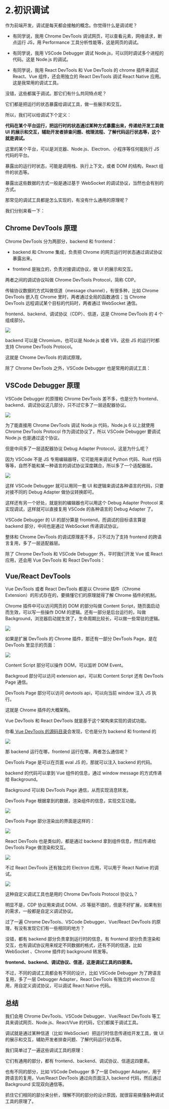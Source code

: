 # 2.初识调试

作为前端开发，调试是每天都会接触的概念。你觉得什么是调试呢？

- 有同学说，我用 Chrome DevTools 调试网页，可以查看元素，网络请求，断点运行 JS，用 Performance 工具分析性能等，这是网页的调试。

- 有同学说，我用 VSCode Debugger 调试 Node.js，可以同时调试多个进程的代码。这是 Node.js 的调试。

- 有同学说，我用 React DevTools 和 Vue DevTools 的 chrome 插件来调试 React、Vue 组件，还会用独立的 React DevTools 调试 React Native 应用。这是我常用的调试工具。

没错，这些都属于调试。那它们有什么共同特点呢？

它们都是把运行的状态暴露给调试工具，做一些展示和交互。

所以，我们可以给调试下个定义：

**代码在某个平台运行，把运行时的状态通过某种方式暴露出来，传递给开发工具做 UI 的展示和交互，辅助开发者排查问题、梳理流程、了解代码运行状态等，这个就是调试。**

这里的某个平台，可以是浏览器、Node.js、Electron、小程序等任何能执行 JS 代码的平台。

暴露出的运行时状态，可能是调用栈、执行上下文，或者 DOM 的结构，React 组件的状态等。

暴露出这些数据的方式一般是通过基于 WebSocket 的调试协议，当然也会有别的方式。

那常见的调试工具都是怎么实现的，有没有什么通用的原理呢？

我们分别来看一下：

## Chrome DevTools 原理

Chrome DevTools 分为两部分，backend 和 frontend：

- backend 和 Chrome 集成，负责把 Chrome 的网页运行时状态通过调试协议暴露出来。

- frontend 是独立的，负责对接调试协议，做 UI 的展示和交互。

两者之间的调试协议叫做 Chrome DevTools Protocol，简称 CDP。

传输协议数据的方式叫做信道（message channel），有很多种，比如 Chrome DevTools 嵌入在 Chrome 里时，两者通过全局的函数通信；当 Chrome DevTools 远程调试某个目标的代码时，两者通过 WebSocket 通信。

frontend、backend、调试协议（CDP）、信道，这是 Chrome DevTools 的 4 个组成部分。

![](./images/53d92c416f8703ead3abfe0983bd503f.webp )

backend 可以是 Chromium，也可以是 Node.js 或者 V8，这些 JS 的运行时都支持 Chrome DevTools Protocol。

这就是 Chrome DevTools 的调试原理。

除了 Chrome DevTools 之外，VSCode Debugger 也是常用的调试工具：

## VSCode Debugger 原理

VSCode Debugger 的原理和 Chrome DevTools 差不多，也是分为 frontend、backend、调试协议这几部分，只不过它多了一层适配器协议。

![](./images/c8c22f4e950f4e3b497d8ed064d8ed59.webp )

为了能直接用 Chrome DevTools 调试 Node.js 代码，Node.js 6 以上就使用 Chrome DevTools Protocol 作为调试协议了，所以 VSCode Debugger 要调试 Node.js 也是通过这个协议。

但是中间多了一层适配器协议 Debug Adapter Protocol，这是为什么呢？

因为 VSCode 不是 JS 专用编辑器呀，它可能用来调试 Python 代码、Rust 代码等等，自然不能和某一种语言的调试协议深度耦合，所以多了一个适配器层。

![](./images/138fd8a519d946ab64ce120971684003.webp )

这样 VSCode Debugger 就可以用同一套 UI 和逻辑来调试各种语言的代码，只要对接不同的 Debug Adapter 做协议转换即可。

这样还有另一个好处，就是别的编辑器也可以用这个 Debug Adapter Protocol 来实现调试，这样就可以直接复用 VSCode 的各种语言的 Debug Adapter 了。

VSCode Debugger 的 UI 的部分算是 frontend，而调试的目标语言算是 backend 部分，中间也是通过 WebSocket 传递调试协议。

整体和 Chrome DevTools 的调试原理差不多，只不过为了支持 frontend 的跨语言复用，多了一层适配器层。

除了 Chrome DevTools 和 VSCode Debugger 外，平时我们开发 Vue 或 React 应用，还会用 Vue DevTools 和 React DevTools：


## Vue/React DevTools

Vue DevTools 或者 React DevTools 都是以 Chrome 插件（Chrome Extension）的形式存在的，要搞懂它们的原理就得了解 Chrome 插件的机制。

Chrome 插件中可以访问网页的 DOM 的部分叫做 Content Script，随页面启动而生效，可以写一些操作 DOM 的逻辑。还有一部分是后台运行的，叫做 Background，浏览器启动就生效了，生命周期比较长，可以做一些常驻的逻辑。

![](./images/ef599d982416ac92ea882432c14ed220.webp )

如果是扩展 DevTools 的 Chrome 插件，那还有一部分 DevTools Page，是在 DevTools 里显示的页面：

![](./images/6c9f755915b1bdf80557d5b1716150b6.webp )

Content Script 部分可以操作 DOM，可以监听 DOM Event。

Backgroud 部分可以访问 extension api，可以和 Content Script 还有 DevTools Page 通信。

DevTools Page 部分可以访问 devtools api，可以向当前 window 注入 JS 执行。

这就是 Chrome 插件的大概架构。

Vue DevTools 和 React DevTools 就是基于这个架构来实现的调试功能。

你看[ Vue DevTools 的源码目录](https://github.com/vuejs/devtools/tree/main/packages)会发现，它也是分为 backend 和 frontend 的

![](./images/a567470af69c7d677102693ed2983031.webp )

那 backend 运行在哪，frontend 运行在哪，两者怎么通信呢？

DevTools Page 是可以在页面 eval JS 的，那就可以注入 backend 的代码。

backend 的代码可以拿到 Vue 组件的信息，通过 window message 的方式传递给 Background。

Background 可以和 DevTools Page 通信，从而实现消息转发。

DevTools Page 根据拿到的数据，渲染组件的信息，实现交互功能。

![](./images/2a54dfdb37d01a6b02be0ee6e9e6c945.webp )

DevTools Page 部分渲染出的界面是这样的：

![](./images/80a4068e6698b69f28fd24d2c4bb14e6.webp )

React DevTools 也是类似的，都是通过 backend 拿到组件信息，然后传递给 DevTools Page 做渲染和交互。

![](./images/64c599525f12be7242e734098b8a9ded.webp )

不过 React DevTools 还有独立的 Electron 应用，可以用于 React Native 的调试。

![](./images/bde418d0d907d8004f85e41ca3d8f969.webp )

这种自定义调试工具也是用的 Chrome DevTools Protocol 协议么？

明显不是，CDP 协议用来调试 DOM、JS 等挺不错的，但是不好扩展，如果有别的需求，一般都是自定义调试协议。

过了一遍 Chrome DevTools、VSCode Debugger、Vue/React DevTools 的原理，有没有发现它们有一些相同的地方？

没错，都有 backend 部分负责拿到运行时的信息，有 frontend 部分负责渲染和交互，也有调试协议用来规定不同数据的格式，还有不同的信道，比如 WebSocket 、Chrome 插件的 background 转发等。

**frontend、backend、调试协议、信道，这是调试工具的四要素。**

不过，不同的调试工具都会有不同的设计，比如 VSCode Debugger 为了跨语言复用，多了一层 Debugger Adapter，React DevTools 有独立的 electron 应用，用自定义调试协议，可以调试 React Native 代码。


## 总结

我们会用 Chrome DevTools、VSCode Debugger、Vue/React DevTools 等工具来调试网页、Node.js、React/Vue 的代码，它们都属于调试工具。

调试就是通过某种信道（比如 WebSocket）把运行时信息传递给开发工具，做 UI 的展示和交互，辅助开发者排查问题、了解代码运行状态等。

我们简单过了一遍这些调试工具的原理：

它们有通用的部分，都有 frontend、backend、调试协议、信道这四要素。

也有不同的部分，比如 VSCode Debugger 多了一层 Debugger Adapter，用于跨语言的复用，Vue/React DevTools 通过向页面注入 backend 代码，然后通过 Background 实现双向通信等。

抓住它们相同的部分来分析，理解不同的部分的设计原因，就很容易搞懂各种调试工具的原理了。
